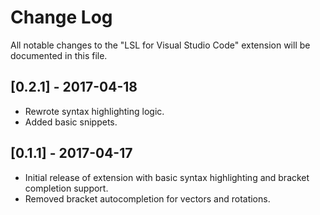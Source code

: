 # Change Log
All notable changes to the "LSL for Visual Studio Code" extension will be documented in this file.

## [0.2.1] - 2017-04-18
- Rewrote syntax highlighting logic.
- Added basic snippets.

## [0.1.1] - 2017-04-17
- Initial release of extension with basic syntax highlighting and bracket completion support.
- Removed bracket autocompletion for vectors and rotations.

